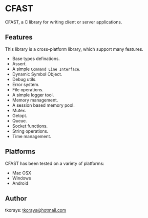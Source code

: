 # CFAST
CFAST, a C library for writing client or server applications.

## Features
This library is a cross-platform library, which support many features.

* Base types definations.
* Assert.
* A simple `Command Line Interface`.
* Dynamic Symbol Object.
* Debug utils.
* Error system.
* File operations.
* A simple logger tool.
* Memory management.
* A session based memory pool.
* Mutex.
* Getopt.
* Queue.
* Socket functions.
* String operations.
* Time management.

## Platforms
CFAST has been tested on a variety of platforms:

* Mac OSX
* Windows
* Android

## Author
tkorays: <tkorays@hotmail.com>
